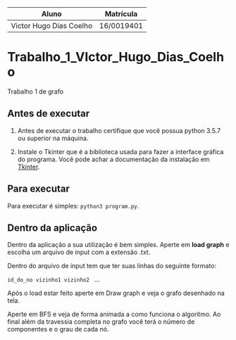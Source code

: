|Aluno|Matrícula|
|---|---|
|Victor Hugo Dias Coelho| 16/0019401|

# Trabalho_1_VIctor_Hugo_Dias_Coelho
Trabalho 1 de grafo 

## Antes de executar

1. Antes de executar o trabalho certifique que você possua python 3.5.7 ou superior na máquina.

2. Instale o Tkinter que é a biblioteca usada para fazer a interface gráfica do programa. Você pode achar a documentação da instalação em [Tkinter](https://tkdocs.com/tutorial/install.html).

## Para executar

Para executar é simples: `python3 program.py`.

## Dentro da aplicação

Dentro da aplicação a sua utilização é bem simples. Aperte em __load graph__ e escolha um arquivo de input com a extensão .txt.

Dentro do arquivo de input tem que ter suas linhas do seguinte formato:

`id_do_no vizinho1 vizinho2 ` ... 

Após o load estar feito aperte em Draw graph e veja o grafo desenhado na tela.

Aperte em BFS e veja de forma animada a como funciona o algoritmo. Ao final além da travessia completa no grafo você terá o número de componentes e o grau de cada nó. 
